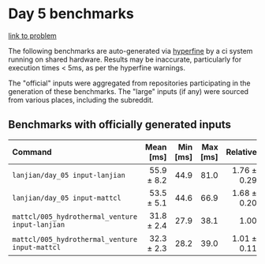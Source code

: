 # Day 5 benchmarks

[link to problem](http://adventofcode.com/2021/day/5)

The following benchmarks are auto-generated via [hyperfine](https://github.com/sharkdp/hyperfine) by a ci system running on shared hardware. Results may be inaccurate, particularly for execution times < 5ms, as per the hyperfine warnings.

The "official" inputs were aggregated from repositories participating in the generation of these benchmarks. The "large" inputs (if any) were sourced from various places, including the subreddit.

## Benchmarks with officially generated inputs
| Command | Mean [ms] | Min [ms] | Max [ms] | Relative |
|:---|---:|---:|---:|---:|
| `lanjian/day_05 input-lanjian` | 55.9 ± 8.2 | 44.9 | 81.0 | 1.76 ± 0.29 |
| `lanjian/day_05 input-mattcl` | 53.5 ± 5.1 | 44.6 | 66.9 | 1.68 ± 0.20 |
| `mattcl/005_hydrothermal_venture input-lanjian` | 31.8 ± 2.4 | 27.9 | 38.1 | 1.00 |
| `mattcl/005_hydrothermal_venture input-mattcl` | 32.3 ± 2.3 | 28.2 | 39.0 | 1.01 ± 0.11 |
